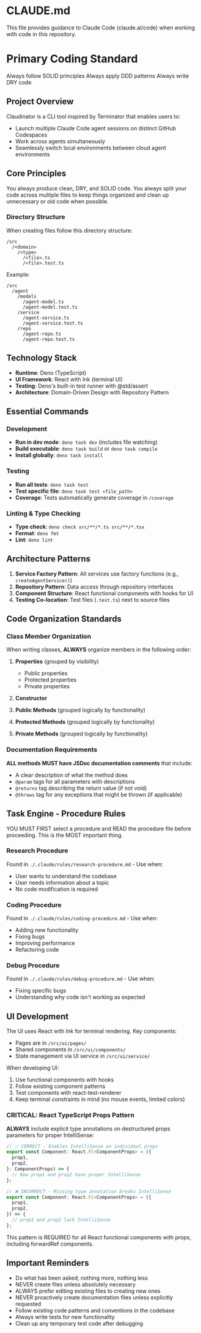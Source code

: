 # CLAUDE.md

This file provides guidance to Claude Code (claude.ai/code) when working with
code in this repository.

# Primary Coding Standard 
Always follow SOLID principles
Always apply DDD patterns
Always write DRY code

## Project Overview

Claudinator is a CLI tool inspired by Terminator that enables users to:

- Launch multiple Claude Code agent sessions on distinct GitHub Codespaces
- Work across agents simultaneously
- Seamlessly switch local environments between cloud agent environments

## Core Principles

You always produce clean, DRY, and SOLID code. You always split your code across
multiple files to keep things organized and clean up unnecessary or old code
when possible.

### Directory Structure

When creating files follow this directory structure:

```
/src
  /<domain>
    /<type>
      /<file>.ts
      /<file>.test.ts
```

Example:

```
/src
  /agent
    /models
      /agent-model.ts
      /agent-model.test.ts
    /service
      /agent-service.ts
      /agent-service.test.ts
    /repo
      /agent-repo.ts
      /agent-repo.test.ts
```

## Technology Stack

- **Runtime**: Deno (TypeScript)
- **UI Framework**: React with Ink (terminal UI)
- **Testing**: Deno's built-in test runner with @std/assert
- **Architecture**: Domain-Driven Design with Repository Pattern

## Essential Commands

### Development

- **Run in dev mode**: `deno task dev` (includes file watching)
- **Build executable**: `deno task build` or `deno task compile`
- **Install globally**: `deno task install`

### Testing

- **Run all tests**: `deno task test`
- **Test specific file**: `deno task test <file_path>`
- **Coverage**: Tests automatically generate coverage in `/coverage`

### Linting & Type Checking

- **Type check**: `deno check src/**/*.ts src/**/*.tsx`
- **Format**: `deno fmt`
- **Lint**: `deno lint`

## Architecture Patterns

1. **Service Factory Pattern**: All services use factory functions (e.g.,
   `createAgentService()`)
2. **Repository Pattern**: Data access through repository interfaces
3. **Component Structure**: React functional components with hooks for UI
4. **Testing Co-location**: Test files (`.test.ts`) next to source files

## Code Organization Standards

### Class Member Organization

When writing classes, **ALWAYS** organize members in the following order:

1. **Properties** (grouped by visibility)
   - Public properties
   - Protected properties
   - Private properties

2. **Constructor**

3. **Public Methods** (grouped logically by functionality)

4. **Protected Methods** (grouped logically by functionality)

5. **Private Methods** (grouped logically by functionality)

### Documentation Requirements

**ALL methods MUST have JSDoc documentation comments** that include:

- A clear description of what the method does
- `@param` tags for all parameters with descriptions
- `@returns` tag describing the return value (if not void)
- `@throws` tag for any exceptions that might be thrown (if applicable)

## Task Engine - Procedure Rules

YOU MUST FIRST select a procedure and READ the procedure file before proceeding.
This is the MOST important thing.

### Research Procedure

Found in `./.claude/rules/research-procedure.md` - Use when:

- User wants to understand the codebase
- User needs information about a topic
- No code modification is required

### Coding Procedure

Found in `./.claude/rules/coding-procedure.md` - Use when:

- Adding new functionality
- Fixing bugs
- Improving performance
- Refactoring code

### Debug Procedure

Found in `./.claude/rules/debug-procedure.md` - Use when:

- Fixing specific bugs
- Understanding why code isn't working as expected

## UI Development

The UI uses React with Ink for terminal rendering. Key components:

- Pages are in `/src/ui/pages/`
- Shared components in `/src/ui/components/`
- State management via UI service in `/src/ui/service/`

When developing UI:

1. Use functional components with hooks
2. Follow existing component patterns
3. Test components with react-test-renderer
4. Keep terminal constraints in mind (no mouse events, limited colors)

### CRITICAL: React TypeScript Props Pattern

**ALWAYS** include explicit type annotations on destructured props parameters
for proper IntelliSense:

```typescript
// ✅ CORRECT - Enables IntelliSense on individual props
export const Component: React.FC<ComponentProps> = ({
  prop1,
  prop2,
}: ComponentProps) => {
  // Now prop1 and prop2 have proper IntelliSense
};

// ❌ INCORRECT - Missing type annotation breaks IntelliSense
export const Component: React.FC<ComponentProps> = ({
  prop1,
  prop2,
}) => {
  // prop1 and prop2 lack IntelliSense
};
```

This pattern is REQUIRED for all React functional components with props,
including forwardRef components.

## Important Reminders

- Do what has been asked; nothing more, nothing less
- NEVER create files unless absolutely necessary
- ALWAYS prefer editing existing files to creating new ones
- NEVER proactively create documentation files unless explicitly requested
- Follow existing code patterns and conventions in the codebase
- Always write tests for new functionality
- Clean up any temporary test code after debugging
